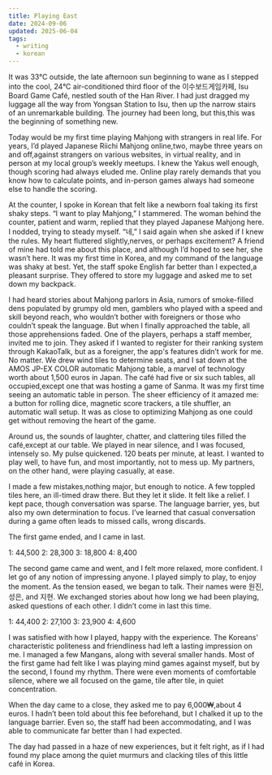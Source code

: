 ```yaml
---
title: Playing East
date: 2024-09-06
updated: 2025-06-04
tags:
  - writing
  - korean
---
```


It was 33°C outside, the late afternoon sun beginning to wane as I stepped into the cool, 24°C air-conditioned third floor of the 이수보드게임카페, Isu Board Game Café, nestled south of the Han River. I had just dragged my luggage all the way from Yongsan Station to Isu, then up the narrow stairs of an unremarkable building. The journey had been long, but this,this was the beginning of something new.

Today would be my first time playing Mahjong with strangers in real life. For years, I’d played Japanese Riichi Mahjong online,two, maybe three years on and off,against strangers on various websites, in virtual reality, and in person at my local group’s weekly meetups. I knew the Yakus well enough, though scoring had always eluded me. Online play rarely demands that you know how to calculate points, and in-person games always had someone else to handle the scoring.

At the counter, I spoke in Korean that felt like a newborn foal taking its first shaky steps. “I want to play Mahjong,” I stammered. The woman behind the counter, patient and warm, replied that they played Japanese Mahjong here. I nodded, trying to steady myself. “네,” I said again when she asked if I knew the rules. My heart fluttered slightly,nerves, or perhaps excitement? A friend of mine had told me about this place, and although I’d hoped to see her, she wasn’t here. It was my first time in Korea, and my command of the language was shaky at best. Yet, the staff spoke English far better than I expected,a pleasant surprise. They offered to store my luggage and asked me to set down my backpack.

I had heard stories about Mahjong parlors in Asia, rumors of smoke-filled dens populated by grumpy old men, gamblers who played with a speed and skill beyond reach, who wouldn’t bother with foreigners or those who couldn’t speak the language. But when I finally approached the table, all those apprehensions faded. One of the players, perhaps a staff member, invited me to join. They asked if I wanted to register for their ranking system through KakaoTalk, but as a foreigner, the app's features didn’t work for me. No matter. We drew wind tiles to determine seats, and I sat down at the AMOS JP-EX COLOR automatic Mahjong table, a marvel of technology worth about 1,500 euros in Japan. The café had five or six such tables, all occupied,except one that was hosting a game of Sanma. It was my first time seeing an automatic table in person. The sheer efficiency of it amazed me: a button for rolling dice, magnetic score trackers, a tile shuffler, an automatic wall setup. It was as close to optimizing Mahjong as one could get without removing the heart of the game.

Around us, the sounds of laughter, chatter, and clattering tiles filled the café,except at our table. We played in near silence, and I was focused, intensely so. My pulse quickened. 120 beats per minute, at least. I wanted to play well, to have fun, and most importantly, not to mess up. My partners, on the other hand, were playing casually, at ease.

I made a few mistakes,nothing major, but enough to notice. A few toppled tiles here, an ill-timed draw there. But they let it slide. It felt like a relief. I kept pace, though conversation was sparse. The language barrier, yes, but also my own determination to focus. I’ve learned that casual conversation during a game often leads to missed calls, wrong discards.

The first game ended, and I came in last.

1: 44,500
2: 28,300
3: 18,800
4: 8,400

The second game came and went, and I felt more relaxed, more confident. I let go of any notion of impressing anyone. I played simply to play, to enjoy the moment. As the tension eased, we began to talk. Their names were 원진, 성은, and 지현. We exchanged stories about how long we had been playing, asked questions of each other. I didn’t come in last this time.

1: 44,400
2: 27,100
3: 23,900
4: 4,600

I was satisfied with how I played, happy with the experience. The Koreans' characteristic politeness and friendliness had left a lasting impression on me. I managed a few Mangans, along with several smaller hands. Most of the first game had felt like I was playing mind games against myself, but by the second, I found my rhythm. There were even moments of comfortable silence, where we all focused on the game, tile after tile, in quiet concentration.

When the day came to a close, they asked me to pay 6,000₩,about 4 euros. I hadn’t been told about this fee beforehand, but I chalked it up to the language barrier. Even so, the staff had been accommodating, and I was able to communicate far better than I had expected.

The day had passed in a haze of new experiences, but it felt right, as if I had found my place among the quiet murmurs and clacking tiles of this little café in Korea.
